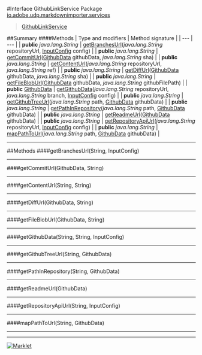 #Interface GithubLinkService
Package [io.adobe.udp.markdownimporter.services](README.md)<br>

> [GithubLinkService](GithubLinkService.md)






##Summary
####Methods
| Type and modifiers | Method signature |
| --- | --- |
| **public** *java.lang.String* | [getBranchesUrl](#getbranchesurlstring-inputconfig)(*java.lang.String* repositoryUrl, [InputConfig](../InputConfig.md) config) |
| **public** *java.lang.String* | [getCommitUrl](#getcommiturlgithubdata-string)([GithubData](../GithubData.md) githubData, *java.lang.String* sha) |
| **public** *java.lang.String* | [getContentUrl](#getcontenturlstring-string)(*java.lang.String* repositoryUrl, *java.lang.String* ref) |
| **public** *java.lang.String* | [getDiffUrl](#getdiffurlgithubdata-string)([GithubData](../GithubData.md) githubData, *java.lang.String* sha) |
| **public** *java.lang.String* | [getFileBlobUrl](#getfilebloburlgithubdata-string)([GithubData](../GithubData.md) githubData, *java.lang.String* githubFilePath) |
| **public** [GithubData](../GithubData.md) | [getGithubData](#getgithubdatastring-string-inputconfig)(*java.lang.String* repositoryUrl, *java.lang.String* branch, [InputConfig](../InputConfig.md) config) |
| **public** *java.lang.String* | [getGithubTreeUrl](#getgithubtreeurlstring-githubdata)(*java.lang.String* path, [GithubData](../GithubData.md) githubData) |
| **public** *java.lang.String* | [getPathInRepository](#getpathinrepositorystring-githubdata)(*java.lang.String* path, [GithubData](../GithubData.md) githubData) |
| **public** *java.lang.String* | [getReadmeUrl](#getreadmeurlgithubdata)([GithubData](../GithubData.md) githubData) |
| **public** *java.lang.String* | [getRepositoryApiUrl](#getrepositoryapiurlstring-inputconfig)(*java.lang.String* repositoryUrl, [InputConfig](../InputConfig.md) config) |
| **public** *java.lang.String* | [mapPathToUrl](#mappathtourlstring-githubdata)(*java.lang.String* path, [GithubData](../GithubData.md) githubData) |

---


##Methods
####getBranchesUrl(String, InputConfig)
> 


---

####getCommitUrl(GithubData, String)
> 


---

####getContentUrl(String, String)
> 


---

####getDiffUrl(GithubData, String)
> 


---

####getFileBlobUrl(GithubData, String)
> 


---

####getGithubData(String, String, InputConfig)
> 


---

####getGithubTreeUrl(String, GithubData)
> 


---

####getPathInRepository(String, GithubData)
> 


---

####getReadmeUrl(GithubData)
> 


---

####getRepositoryApiUrl(String, InputConfig)
> 


---

####mapPathToUrl(String, GithubData)
> 


---

---

[![Marklet](https://img.shields.io/badge/Generated%20by-Marklet-green.svg)](https://github.com/Faylixe/marklet)